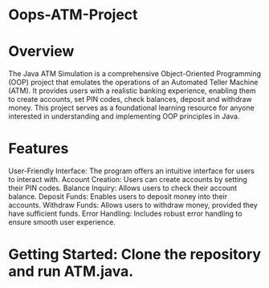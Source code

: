 # Oops-ATM-Project
# Overview
The Java ATM Simulation is a comprehensive Object-Oriented Programming (OOP) project that emulates the operations of an Automated Teller Machine (ATM). It provides users with a realistic banking experience, enabling them to create accounts, set PIN codes, check balances, deposit and withdraw money.
This project serves as a foundational learning resource for anyone interested in understanding and implementing OOP principles in Java.

# Features
User-Friendly Interface: The program offers an intuitive interface for users to interact with.
Account Creation: Users can create accounts by setting their PIN codes.
Balance Inquiry: Allows users to check their account balance.
Deposit Funds: Enables users to deposit money into their accounts.
Withdraw Funds: Allows users to withdraw money, provided they have sufficient funds.
Error Handling: Includes robust error handling to ensure smooth user experience.

# Getting Started: Clone the repository and run ATM.java.

